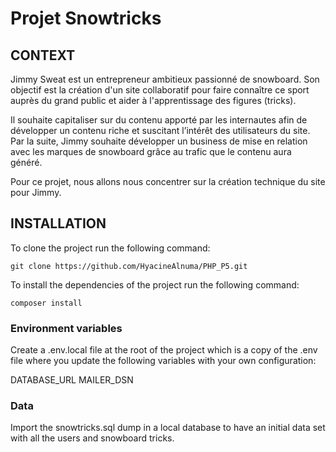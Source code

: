 # Projet Snowtricks

## CONTEXT

Jimmy Sweat est un entrepreneur ambitieux passionné de snowboard. Son objectif est la création d'un site collaboratif pour faire connaître ce sport auprès du grand public et aider à l'apprentissage des figures (tricks).

Il souhaite capitaliser sur du contenu apporté par les internautes afin de développer un contenu riche et suscitant l’intérêt des utilisateurs du site. Par la suite, Jimmy souhaite développer un business de mise en relation avec les marques de snowboard grâce au trafic que le contenu aura généré.

Pour ce projet, nous allons nous concentrer sur la création technique du site pour Jimmy.

## INSTALLATION

To clone the project run the following command: 
```
git clone https://github.com/HyacineAlnuma/PHP_P5.git
```

To install the dependencies of the project run the following command:
```
composer install
```

### Environment variables

Create a .env.local file at the root of the project which is a copy of the .env file where you update the following variables with your own configuration:

DATABASE_URL
MAILER_DSN


### Data

Import the snowtricks.sql dump in a local database to have an initial data set with all the users and snowboard tricks.


